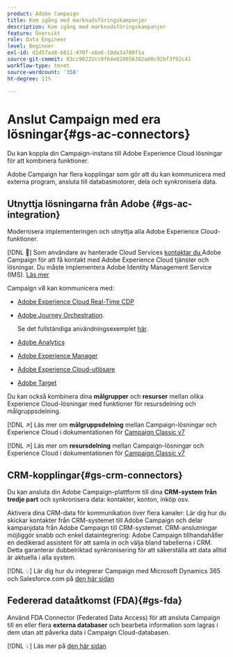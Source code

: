 ```yaml
---
product: Adobe Campaign
title: Kom igång med marknadsföringskampanjer
description: Kom igång med marknadsföringskampanjer
feature: Översikt
role: Data Engineer
level: Beginner
exl-id: d1d57aa8-b811-470f-a8a6-18da3a700f1a
source-git-commit: 03cc90222cc8f64e820856382a00c92bf3f92c41
workflow-type: tm+mt
source-wordcount: '358'
ht-degree: 11%

---
```


# Anslut Campaign med era lösningar{#gs-ac-connectors}

Du kan koppla din Campaign-instans till Adobe Experience Cloud lösningar för att kombinera funktioner.

Adobe Campaign har flera kopplingar som gör att du kan kommunicera med externa program, ansluta till databasmotorer, dela och synkronisera data.

## Utnyttja lösningarna från Adobe {#gs-ac-integration}

Modernisera implementeringen och utnyttja alla Adobe Experience Cloud-funktioner.

[!DNL :speech_balloon:] Som användare av hanterade Cloud Services  [kontaktar du ](../start/campaign-faq.md#support) Adobe Campaign för att få kontakt med Adobe Experience Cloud tjänster och lösningar. Du måste implementera Adobe Identity Management Service (IMS). [Läs mer](../start/connect.md#connect-ims)

Campaign v8 kan kommunicera med:


* [Adobe Experience Cloud Real-Time CDP](../connect/ac-rtcdp.md)
* [Adobe Journey Orchestration](https://experienceleague.adobe.com/docs/journeys/using/action-journeys/acc-action.html?lang=en).

   Se det fullständiga användningsexemplet [här](https://experienceleague.adobe.com/docs/journeys/using/use-cases-journeys/campaign-classic-use-case.html).

* [Adobe Analytics](../connect/ac-aa.md)
* [Adobe Experience Manager](../connect/ac-aem.md)
* [Adobe Experience Cloud-utlösare](../connect/ac-triggers.md)
* [Adobe Target](../connect/ac-at.md)

Du kan också kombinera dina **målgrupper** och **resurser** mellan olika Experience Cloud-lösningar med funktioner för resursdelning och målgruppsdelning.

[!DNL :arrow_upper_right:] Läs mer om  **målgruppsdelning** mellan Campaign-lösningar och Experience Cloud i dokumentationen för  [Campaign Classic v7](https://experienceleague.adobe.com/docs/campaign-classic/using/integrating-with-adobe-experience-cloud/audience-sharing/sharing-audiences-with-adobe-experience-cloud.html?lang=en#integrating-with-adobe-experience-cloud)

[!DNL :arrow_upper_right:] Läs mer om  **resursdelning** mellan Campaign-lösningar och Experience Cloud i dokumentationen för  [Campaign Classic v7](https://experienceleague.adobe.com/docs/campaign-classic/using/integrating-with-adobe-experience-cloud/asset-sharing/sharing-assets-with-adobe-experience-cloud.html?lang=en#integrating-with-adobe-experience-cloud)

## CRM-kopplingar{#gs-crm-connectors}

Du kan ansluta din Adobe Campaign-plattform till dina **CRM-system från tredje part** och synkronisera data: kontakter, konton, inköp osv.

Aktivera dina CRM-data för kommunikation över flera kanaler: Lär dig hur du skickar kontakter från CRM-systemet till Adobe Campaign och delar kampanjdata från Adobe Campaign till CRM-systemet.
CRM-anslutningar möjliggör snabb och enkel dataintegrering: Adobe Campaign tillhandahåller en dedikerad assistent för att samla in och välja bland tabellerna i CRM. Detta garanterar dubbelriktad synkronisering för att säkerställa att data alltid är aktuella i alla system.

[!DNL :bulb:] Lär dig hur du integrerar Campaign med Microsoft Dynamics 365 och Salesforce.com på  [den här sidan](crm.md)

## Federerad dataåtkomst (FDA){#gs-fda}

Använd FDA Connector (Federated Data Access) för att ansluta Campaign till en eller flera **externa databaser** och bearbeta information som lagras i dem utan att påverka data i Campaign Cloud-databasen.

[!DNL :bulb:] Läs mer på  [den här sidan](fda.md)


<!-- 
 ## Integrate with social media

Use the **Managing social networks (Social Marketing)** option to interact with customers and prospects via Twitter.

* Send messages - Use Adobe Campaign Social Marketing to send messages on Twitter. Adobe Campaign lets you post messages directly to your twitter account. You can also send direct messages to all your followers.

* Collect new contacts - Adobe Campaign Social Marketing also makes it easy to acquire new contacts via Facebook: contact users and ask them if they want to share their profile information. If they accept, Adobe Campaign automatically recovers the data, which enables you to carry out targeting campaigns and, when possible, to implement cross-channel strategies.

[!DNL :bulb:] Learn how to set up and use Campaign Social Marketing in [this section](../connect/ac-tw.md) -->